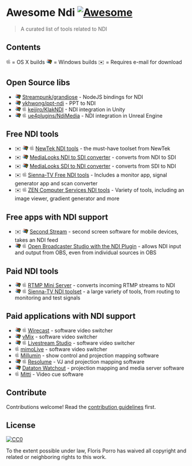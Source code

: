 # Awesome Ndi [![Awesome](https://awesome.re/badge.svg)](https://awesome.re)

> A curated list of tools related to NDI


## Contents

<img src="./media/apple.svg" height="14"> = OS X builds
<img src="./media/windows.svg" height="14"> = Windows builds
✉️ = Requires e-mail for download


## Open Source libs
- <img src="./media/windows.svg" height="14"> [Streampunk/grandiose](https://github.com/Streampunk/grandiose) - NodeJS bindings for NDI
- <img src="./media/windows.svg" height="14"> [ykhwong/ppt-ndi](https://github.com/ykhwong/ppt-ndi) - PPT to NDI
- <img src="./media/windows.svg" height="14"> <img src="./media/apple.svg" height="14"> [keijiro/KlakNDI](https://github.com/keijiro/KlakNDI) - NDI integration in Unity
- <img src="./media/windows.svg" height="14"> <img src="./media/apple.svg" height="14"> [ue4plugins/NdiMedia](https://github.com/ue4plugins/NdiMedia) - NDI integration in Unreal Engine

## Free NDI tools
- ️️✉️ <img src="./media/windows.svg" height="14"> <img src="./media/apple.svg" height="14"> [NewTek NDI tools](https://www.newtek.com/ndi/tools/) - the must-have toolset from NewTek
- ✉️ <img src="./media/windows.svg" height="14"> [MediaLooks NDI to SDI converter](https://www.medialooks.com/products/) - converts from NDI to SDI
- ✉️ <img src="./media/windows.svg" height="14"> [MediaLooks SDI to NDI converter](https://www.medialooks.com/products/) - converts from SDI to NDI
- ✉️ <img src="./media/apple.svg" height="14"> [Sienna-TV Free NDI tools](http://www.sienna-tv.com/ndi/freenditools.html) - Includes a monitor app, signal generator app and scan converter
- ✉️ <img src="./media/apple.svg" height="14"> [ZEN Computer Services NDI tools](http://zenvideo.co.uk/ndi.htm) - Variety of tools, including an image viewer, gradient generator and more

## Free apps with NDI support
- ✉️ <img src="./media/windows.svg" height="14"> [Second Stream](http://garaninapps.com/secondstream) - second screen software for mobile devices, takes an NDI feed
- <img src="./media/windows.svg" height="14"> <img src="./media/apple.svg" height="14"> [Open Broadcaster Studio with the NDI Plugin](https://obsproject.com/forum/resources/obs-ndi-newtek-ndi%E2%84%A2-integration-into-obs-studio.528/) - allows NDI input and output from OBS, even from individual sources in OBS

## Paid NDI tools
- <img src="./media/windows.svg" height="14"> <img src="./media/apple.svg" height="14"> [RTMP Mini Server](http://garaninapps.com/rtmpminiserver) - converts incoming RTMP streams to NDI
- <img src="./media/windows.svg" height="14"> <img src="./media/apple.svg" height="14"> [Sienna-TV NDI toolset](http://www.sienna-tv.com/ndi/) - a large variety of tools, from routing to monitoring and test signals

## Paid applications with NDI support
- <img src="./media/windows.svg" height="14"> <img src="./media/apple.svg" height="14"> [Wirecast](https://www.telestream.net/wirecast/) - software video switcher
- <img src="./media/windows.svg" height="14"> [vMix](https://www.vmix.com/) - software video switcher
- <img src="./media/windows.svg" height="14"> <img src="./media/apple.svg" height="14"> [Livestream Studio](https://livestream.com/studio) - software video switcher
- <img src="./media/apple.svg" height="14"> [mimoLive](https://boinx.com/mimolive/) - software video switcher
- <img src="./media/apple.svg" height="14"> [Millumin](https://www.millumin.com/v3/index.php) - show control and projection mapping software
- <img src="./media/windows.svg" height="14"> <img src="./media/apple.svg" height="14"> [Resolume](https://resolume.com/download/) - VJ and projection mapping software
- <img src="./media/windows.svg" height="14"> [Dataton Watchout](https://www.dataton.com/) - projection mapping and media server software
- <img src="./media/apple.svg" height="14"> [Mitti](https://imimot.com/mitti/) - Video cue software


## Contribute

Contributions welcome! Read the [contribution guidelines](contributing.md) first.


## License

[![CC0](https://mirrors.creativecommons.org/presskit/buttons/88x31/svg/cc-zero.svg)](https://creativecommons.org/publicdomain/zero/1.0)

To the extent possible under law, Floris Porro has waived all copyright and
related or neighboring rights to this work.
